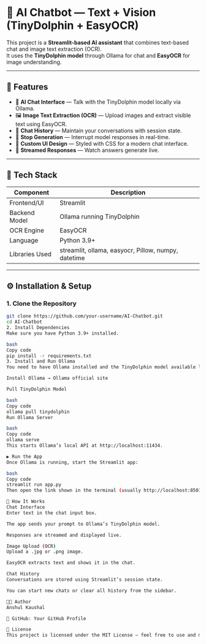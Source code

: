 # 🤖 AI Chatbot — Text + Vision (TinyDolphin + EasyOCR)

This project is a **Streamlit-based AI assistant** that combines text-based chat and image text extraction (OCR).  
It uses the **TinyDolphin model** through Ollama for chat and **EasyOCR** for image understanding.  

---

## 🌟 Features
- 🧠 **AI Chat Interface** — Talk with the TinyDolphin model locally via Ollama.  
- 🖼️ **Image Text Extraction (OCR)** — Upload images and extract visible text using EasyOCR.  
- 💬 **Chat History** — Maintain your conversations with session state.  
- 🛑 **Stop Generation** — Interrupt model responses in real-time.  
- 🎨 **Custom UI Design** — Styled with CSS for a modern chat interface.  
- 🚀 **Streamed Responses** — Watch answers generate live.  

---

## 🧩 Tech Stack
| Component      | Description |
|----------------|-------------|
| Frontend/UI    | Streamlit |
| Backend Model  | Ollama running TinyDolphin |
| OCR Engine     | EasyOCR |
| Language       | Python 3.9+ |
| Libraries Used | streamlit, ollama, easyocr, Pillow, numpy, datetime |

---

## ⚙️ Installation & Setup

### 1. Clone the Repository
```bash
git clone https://github.com/your-username/AI-Chatbot.git
cd AI-Chatbot
2. Install Dependencies
Make sure you have Python 3.9+ installed.

bash
Copy code
pip install -r requirements.txt
3. Install and Run Ollama
You need to have Ollama installed and the TinyDolphin model available locally.

Install Ollama → Ollama official site

Pull TinyDolphin Model

bash
Copy code
ollama pull tinydolphin
Run Ollama Server

bash
Copy code
ollama serve
This starts Ollama’s local API at http://localhost:11434.

▶️ Run the App
Once Ollama is running, start the Streamlit app:

bash
Copy code
streamlit run app.py
Then open the link shown in the terminal (usually http://localhost:8501).

🧠 How It Works
Chat Interface
Enter text in the chat input box.

The app sends your prompt to Ollama’s TinyDolphin model.

Responses are streamed and displayed live.

Image Upload (OCR)
Upload a .jpg or .png image.

EasyOCR extracts text and shows it in the chat.

Chat History
Conversations are stored using Streamlit’s session state.

You can start new chats or clear all history from the sidebar.

🧑‍💻 Author
Anshul Kaushal

💼 GitHub: Your GitHub Profile

📜 License
This project is licensed under the MIT License — feel free to use and modify it.

